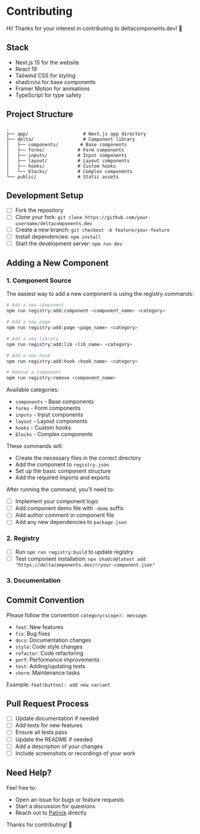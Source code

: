 # Contributing

Hi! Thanks for your interest in contributing to deltacomponents.dev! 🎉

## Stack

- Next.js 15 for the website
- React 19
- Tailwind CSS for styling
- shadcn/ui for base components
- Framer Motion for animations
- TypeScript for type safety

## Project Structure

```
.
├── app/                    # Next.js app directory
├── delta/                  # Component library
│   ├── components/        # Base components
│   ├── forms/            # Form components
│   ├── inputs/           # Input components
│   ├── layout/           # Layout components
│   ├── hooks/            # Custom hooks
│   └── blocks/           # Complex components
└── public/               # Static assets
```

## Development Setup

- [ ] Fork the repository
- [ ] Clone your fork: `git clone https://github.com/your-username/deltacomponents.dev`
- [ ] Create a new branch: `git checkout -b feature/your-feature`
- [ ] Install dependencies: `npm install`
- [ ] Start the development server: `npm run dev`

## Adding a New Component

### 1. Component Source
The easiest way to add a new component is using the registry commands:

```bash
# Add a new component
npm run registry:add:component <component_name> <category>

# Add a new page
npm run registry:add:page <page_name> <category>

# Add a new library
npm run registry:add:lib <lib_name> <category>

# Add a new hook
npm run registry:add:hook <hook_name> <category>

# Remove a component
npm run registry:remove <component_name>
```

Available categories:
- `components` - Base components
- `forms` - Form components
- `inputs` - Input components
- `layout` - Layout components
- `hooks` - Custom hooks
- `blocks` - Complex components

These commands will:
- Create the necessary files in the correct directory
- Add the component to `registry.json`
- Set up the basic component structure
- Add the required imports and exports

After running the command, you'll need to:
- [ ] Implement your component logic
- [ ] Add component demo file with `-demo` suffix
- [ ] Add author comment in component file
- [ ] Add any new dependencies to `package.json`

### 2. Registry
- [ ] Run `npm run registry:build` to update registry
- [ ] Test component installation: `npx shadcn@latest add "https://deltacomponents.dev/r/your-component.json"`

### 3. Documentation
<!-- Documentation section will be added later -->

## Commit Convention

Please follow the convention `category(scope): message`:

- `feat`: New features
- `fix`: Bug fixes
- `docs`: Documentation changes
- `style`: Code style changes
- `refactor`: Code refactoring
- `perf`: Performance improvements
- `test`: Adding/updating tests
- `chore`: Maintenance tasks

Example: `feat(button): add new variant`

## Pull Request Process

- [ ] Update documentation if needed
- [ ] Add tests for new features
- [ ] Ensure all tests pass
- [ ] Update the README if needed
- [ ] Add a description of your changes
- [ ] Include screenshots or recordings of your work

## Need Help?

Feel free to:
- Open an issue for bugs or feature requests
- Start a discussion for questions
- Reach out to [Patrick](https://github.com/pprunty) directly

Thanks for contributing! 🚀 